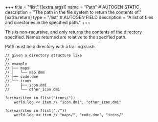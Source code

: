 +++
title = "flist"
[[extra.args]]
name = "Path" # AUTOGEN STATIC
description = "The path in the file system to return the contents of."
[extra.return]
type = "/list" # AUTOGEN FIELD
description = "A list of files and directories in the specified path."
+++

This is non-recursive, and only returns the contents of the directory specified. Names returned are relative to the specified path.

Path must be a directory with a trailing slash.

```dm
// given a directory structure like
//
// example
// ├── maps
// │   └── map.dmm
// ├── code.dme
// └── icons
//     ├── icon.dmi
//     └── other_icon.dmi

for(var/item in flist("icons/"))
    world.log << item // "icon.dmi", "other_icon.dmi"

for(var/item in flist("./"))
    world.log << item // "maps/", "code.dme", "icons/"

```

